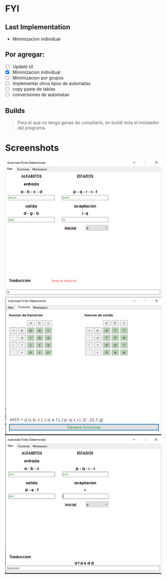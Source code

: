 # FYI
## Last Implementation
- Minimizacion individual
## Por agregar:
- [ ] Update UI
- [x] Minimizacion individual
- [ ] Minimizacion por grupos
- [ ] Implementar otros tipos de automatas
- [ ] copy paste de tablas
- [ ] conversiones de automatas

## Builds
>Para el que no tenga ganas de compilarlo, en build/ esta el instalador del programa.
# Screenshots
![Screenshots](/Screenshots/Main.png)
![Screenshots](/Screenshots/Funciones.png)
![Screenshots](/Screenshots/Traduccion.png)
